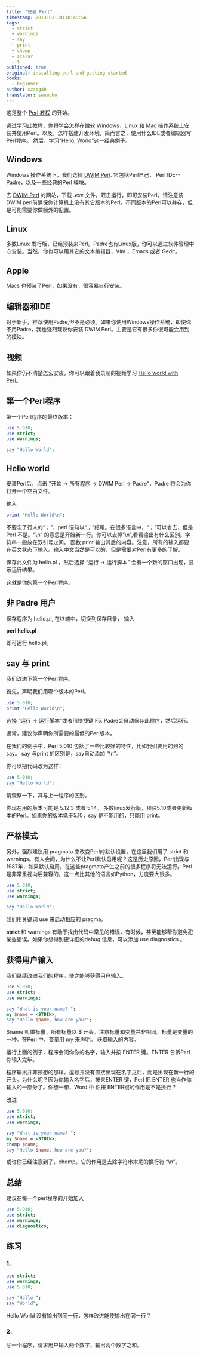 ```yaml
---
title: "安装 Perl"
timestamp: 2013-03-30T18:45:56
tags:
  - strict
  - warnings
  - say
  - print
  - chomp
  - scalar
  - $
published: true
original: installing-perl-and-getting-started
books:
  - beginner
author: szabgab
translator: swuecho
---
```



这是整个 [Perl 教程](/perl-tutorial) 的开始。

通过学习此教程，你将学会怎样在微软 Windows，Linux 和 Mac 操作系统上安装并使用Perl。以及，怎样搭建开发环境，简而言之，使用什么IDE或者编辑器写Perl程序。 然后，学习“Hello, World”这一经典例子。


## Windows

Windows 操作系统下，我们选择 [DWIM Perl](http://dwimperl.com/). 它包括Perl自己， Perl IDE--[Padre](http://padre.perlide.org/)，以及一些经典的Perl 模块。

去 [DWIM Perl](http://dwimperl.com/) 的网站，下载 <i>.exe</i> 文件，双击运行，即可安装Perl。请注意装DWIM perl前确保你计算机上没有其它版本的Perl。不同版本的Perl可以并存，但是可能需要你做额外的配置。

## Linux

多数Linux 发行版，已经预装来Perl。Padre也有Linux版，你可以通过软件管理中心安装。当然，你也可以用其它的文本编辑器，Vim ，Emacs 或者 Gedit。

## Apple

Macs 也预装了Perl，如果没有，很容易自行安装。

## 编辑器和IDE

对于新手，推荐使用Padre,但不是必须。如果你使用Windows操作系统，即使你不用Padre，我也强烈建议你安装 DWIM Perl。主要是它有很多你很可能会用到的模块。

## 视频

如果你仍不清楚怎么安装，你可以跟着我录制的视频学习 <a href="http://www.youtube.com/watch?v=c3qzmJsR2H0">Hello world with
Perl</a>。

## 第一个Perl程序

第一个Perl程序的最终版本：

```perl
use 5.010;
use strict;
use warnings;

say "Hello World";
```

## Hello world

安装Perl后，点击 "开始 -> 所有程序 -> DWIM Perl -> Padre"，Padre 将会为你打开一个空白文件。

输入

```perl
print "Hello World\n";
```

不要忘了行末的“；”，perl 语句以“；”结尾。在很多语言中，“；”可以省去，但是Perl 不是。“\n” 的意思是开始新一行。你可以去掉“\n”,看看输出有什么区别。字符串一般放在双引号之间。 函数 print 输出其后的内容。注意，所有的输入都要在英文状态下输入。输入中文当然是可以的，但是需要对Perl有更多的了解。

保存此文件为 hello.pl ，然后选择 “运行 -> 运行脚本” 会有一个新的窗口出现，显示运行结果。

这就是你的第一个Perl程序。

## 非 Padre 用户

保存程序为 hello.pl, 在终端中，切换到保存目录，
输入

<b>perl hello.pl</b>

即可运行 hello.pl。

## say 与 print

我们改进下第一个Perl程序。

首先，声明我们用哪个版本的Perl。

```perl
use 5.010;
print "Hello World\n";
```

选择 “运行 -> 运行脚本”或者用快捷键 F5. Padre会自动保存此程序，然后运行。

通常，建议你声明你所需要的最低的Perl版本。

在我们的例子中，Perl 5.010 包括了一些比较好的特性，比如我们要用的到的 say。
say 与print 的区别是，say自动添加 “\n"。

你可以把代码改为这样：

```perl
use 5.010;
say "Hello World";
```
请观察一下，其与上一程序的区别。

你现在用的版本可能是 5.12.3 或者 5.14。 多数linux发行版，预装5.10或者更新版本的Perl。如果你的版本低于5.10，say 是不能用的，只能用 print。

## 严格模式

另外，强烈建议用 pragmata 来改变Perl的默认设置，在这里我们用了 strict 和 warnings。有人会问，为什么不让Perl默认启用呢？这是历史原因，Perl出现与1987年，如果默认启用，在这些pragmata产生之前的很多程序将无法运行。Perl是非常重视向后兼容的，这一点比其他的语言如Python，力度要大很多。

```perl
use 5.010;
use strict;
use warnings;

say "Hello World";
```

我们用关键词 use 来启动相应的 pragma。

<b>strict</b> 和 warnings 有助于找出代码中常见的错误，有时候，甚至能够帮你避免犯某些错误。如果你想得到更详细的debug 信息，可以添加 use diagnostics 。

## 获得用户输入

我们继续改进我们的程序。使之能够获得用户输入。

```perl
use 5.010;
use strict;
use warnings;

say "What is your name? ";
my $name = <STDIN>;
say "Hello $name, how are you?";
```

$name 叫做标量，所有标量以 $ 开头。注意标量和变量并非相同。标量是变量的一种。在Perl 中，变量用 my 来声明。 <STDIN> 获取输入的内容。

运行上面的例子，程序会问你你的名字，输入并按 ENTER 键。ENTER 告诉Perl你输入完毕。

程序输出并非预想的那样。逗号并没有直接出现在名字之后，而是出现在新一行的开头。为什么呢？因为你输入名字后，按来ENTER 键，Perl 把 ENTER 也当作你输入的一部分了。你想一想，Word 中 你按 ENTER键的作用是不是换行？

改进

```perl
use 5.010;
use strict;
use warnings;

say "What is your name? ";
my $name = <STDIN>;
chomp $name;
say "Hello $name, how are you?";
```

或许你已经注意到了，chomp。它的作用是去除字符串末尾的换行符 “\n”。

## 总结

建议在每一个perl程序的开始加入

```perl
use 5.010;
use strict;
use warnings;
use diagnostics;
```

## 练习

<h3>1.</h3>

```perl
use strict;
use warnings;
use 5.010;

say "Hello ";
say "World";
```

Hello World 没有输出到同一行，怎样改进能使输出在同一行？

<h3>2.</h3>

写一个程序，请求用户输入两个数字，输出两个数字之和。